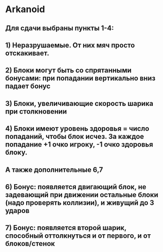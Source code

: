 # Arkanoid
## Для сдачи выбраны пункты 1-4:
## 1)	Неразрушаемые. От них мяч просто отскакивает.
## 2)	Блоки могут быть со спрятанными бонусами: при попадании вертикально вниз падает бонус
## 3)	Блоки, увеличивающие скорость шарика при столкновении
## 4)	Блоки имеют уровень здоровья = число попаданий, чтобы блок исчез. За каждое попадание +1 очко игроку, -1 очко здоровья блоку.
## А также дополнительные 6,7
## 6)	Бонус: появляется двигающий блок, не задевающий при движении остальные блоки (надо проверять коллизии), и живущий до 3 ударов
## 7)	Бонус: появляется второй шарик, способный оттолкнуться и от первого, и от блоков/стенок

##
